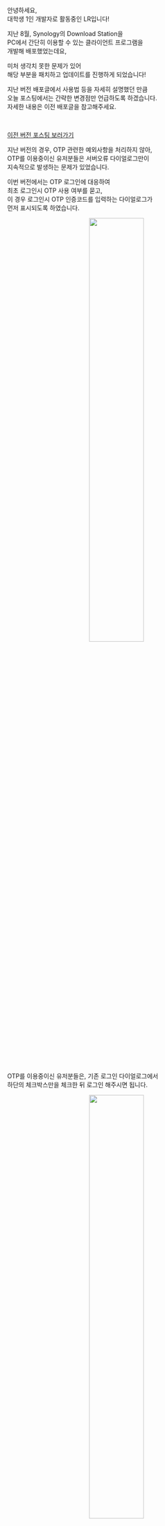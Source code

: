 안녕하세요,<br>
대학생 1인 개발자로 활동중인 LR입니다!

지난 8월, Synology의 Download Station을<br>
PC에서 간단히 이용할 수 있는 클라이언트 프로그램을<br>
개발해 배포했었는데요,

미처 생각치 못한 문제가 있어<br>
해당 부분을 패치하고 업데이트를 진행하게 되었습니다!

지난 버전 배포글에서 사용법 등을 자세히 설명했던 만큼<br>
오늘 포스팅에서는 간략한 변경점만 언급하도록 하겠습니다.<br>
자세한 내용은 이전 배포글을 참고해주세요.

​<p><a href="https://blog-lr.defcon.or.kr/synology-downloadstation-client">이전 버전 포스팅 보러가기</a></p>

지난 버전의 경우, OTP 관련한 예외사항을 처리하지 않아,<br>
OTP를 이용중이신 유저분들은 서버오류 다이얼로그만이<br>
지속적으로 발생하는 문제가 있었습니다.

이번 버전에서는 OTP 로그인에 대응하여<br>
최초 로그인시 OTP 사용 여부를 묻고,<br>
이 경우 로그인시 OTP 인증코드를 입력하는 다이얼로그가<br>
먼저 표시되도록 하였습니다.

<center>
<img src="/PostImages/200902 Synology DownloadStation Client New/1_program_login.png" style="width: 50%;">
</center>

OTP를 이용중이신 유저분들은, 기존 로그인 다이얼로그에서<br>
하단의 체크박스만을 체크한 뒤 로그인 해주시면 됩니다.

<center>
<img src="/PostImages/200902 Synology DownloadStation Client New/2_program_otp.png" style="width: 50%;">
</center>

OTP 사용이 활성화된 경우,<br>
매 세션 로그인시마다 OTP코드 입력창이 표시됩니다.<br>​

OTP 사용을 해제하고자 하시는 경우에는<br>
account.uum 파일을 삭제하시고<br>
새로 로그인 정보를 작성해주시면 됩니다.

__!! 이전 버전에서 새로 업그레이드 하시는 경우,<br>__
__기존에 생성된 account.uum 파일을 삭제하신 뒤<br>__
__새 버전을 사용해주시기 바랍니다 !!__

다운로드는 아래 링크에서 진행하실 수 있습니다.<br>
Ver 1.1 디렉터리 내의 파일을 받아주시면 됩니다.

__!! 일부 브라우저에서 파일 다운로드 시<br>__
__손상된 파일이 다운로드되는 문제가 있습니다.<br>__
__이 경우, 폴더 전체를 다운받으신 뒤<br>__
__압축 해제하여 이용해주시면 감사하겠습니다. !!__

​<p><a href="https://drive.defcon.or.kr/sharing/xsYCOS3ds" target="_sub">DownloadStation Client 다운로드</a></p>

지난 배포 버전에서 OTP 관련 의견 제시해주신<br>
클리앙의 쿠니s님께 감사의 말씀을 전하며<br>
오늘 배포 포스팅을 마무리하도록 하겠습니다.

지금까지,<br>
LR이었습니다!